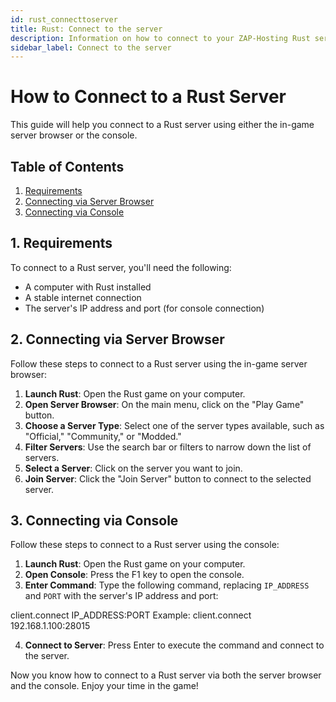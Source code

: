 ```yaml
---
id: rust_connecttoserver
title: Rust: Connect to the server
description: Information on how to connect to your ZAP-Hosting Rust server via console or server browser - ZAP-Hosting.com documentation
sidebar_label: Connect to the server
---
```

# How to Connect to a Rust Server

This guide will help you connect to a Rust server using either the in-game server browser or the console.

## Table of Contents

1. [Requirements](#requirements)
2. [Connecting via Server Browser](#connecting-via-server-browser)
3. [Connecting via Console](#connecting-via-console)

<a name="requirements"></a>
## 1. Requirements

To connect to a Rust server, you'll need the following:

- A computer with Rust installed
- A stable internet connection
- The server's IP address and port (for console connection)

<a name="connecting-via-server-browser"></a>
## 2. Connecting via Server Browser

Follow these steps to connect to a Rust server using the in-game server browser:

1. **Launch Rust**: Open the Rust game on your computer.
2. **Open Server Browser**: On the main menu, click on the "Play Game" button.
3. **Choose a Server Type**: Select one of the server types available, such as "Official," "Community," or "Modded."
4. **Filter Servers**: Use the search bar or filters to narrow down the list of servers.
5. **Select a Server**: Click on the server you want to join.
6. **Join Server**: Click the "Join Server" button to connect to the selected server.

<a name="connecting-via-console"></a>
## 3. Connecting via Console

Follow these steps to connect to a Rust server using the console:

1. **Launch Rust**: Open the Rust game on your computer.
2. **Open Console**: Press the F1 key to open the console.
3. **Enter Command**: Type the following command, replacing `IP_ADDRESS` and `PORT` with the server's IP address and port:

client.connect IP_ADDRESS:PORT
Example: client.connect 192.168.1.100:28015


4. **Connect to Server**: Press Enter to execute the command and connect to the server.

Now you know how to connect to a Rust server via both the server browser and the console. Enjoy your time in the game!
